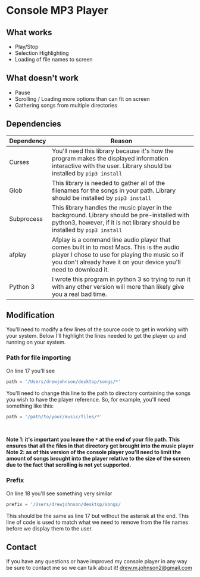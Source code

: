 # Console MP3 Player

## What works
* Play/Stop
* Selection Highlighting
* Loading of file names to screen

## What doesn't work
* Pause
* Scrolling / Loading more options than can fit on screen
* Gathering songs from multiple directories

## Dependencies

| Dependency | Reason |
| ---------- | ------ |
| Curses     | You'll need this library because it's how the program makes the displayed information interactive with the                     user. Library should be installed by ```pip3 install ```|
| Glob | This library is needed to gather all of the filenames for the songs in your path. Library should be installed by ```pip3 install ```|
| Subprocess | This library handles the music player in the background. Library should be pre-installed with python3, however, if it is not library should be installed by ```pip3 install ```
| afplay | Afplay is a command line audio player that comes built in to most Macs. This is the audio player I chose to use for playing the music so if you don't already have it on your device you'll need to download it.
| Python 3 | I wrote this program in python 3 so trying to run it with any other version will more than likely give you a real bad time.|

## Modification
You'll need to modify a few lines of the source code to get in working with your system. Below I'll highlight the lines needed to get the player up and running on your system.

### Path for file importing
On line 17 you'll see <br />
```python
path = '/Users/drewjohnson/desktop/songs/*'
``` 
You'll need to change this line to the path to directory containing the songs you wish to have the player reference. So, for example, you'll need something like this:<br />
```python
path = '/path/to/your/music/files/*'
```
<br />

**Note 1: it's important you leave the `*` at the end of your file path. This ensures that all the files in that directory get brought into the music player** <br/>
**Note 2: as of this version of the console player you'll need to limit the amount of songs brought into the player relative to the size of the screen due to the fact that scrolling is not yet supported.**

### Prefix
On line 18 you'll see something very similar
```python
prefix = '/Users/drewjohnson/desktop/songs/
```
This should be the same as line 17 but without the asterisk at the end. This line of code is used to match what we need to remove from the file names before we display them to the user.

## Contact
If you have any questions or have improved my console player in any way be sure to contact me so we can talk about it!
drew.m.johnson2@gmail.com
